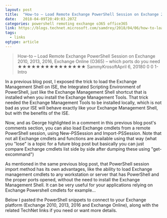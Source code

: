 ```yaml
---
layout: post 
title:  "How-to – Load Remote Exchange PowerShell Session on Exchange 2010, 2013, 2016, Exchange Online (O365) – which ports do you need – Microsoft Exchange pour Tous V2 – Microsoft Exchange made simple" 
date:   2018-04-09T20:49:03.207Z 
categories: powershell remoting exchange o365 office365
link: https://blogs.technet.microsoft.com/samdrey/2018/04/06/how-to-load-remote-powershell-session-on-exchange-2010-2013-2016-exchange-online-o365-2/ 
tags:
  - links
ogtype: article 
---
```


> How-to – Load Remote Exchange PowerShell Session on Exchange 2010, 2013, 2016, Exchange Online (O365) – which ports do you need
★★★★★★★★★★★★★★★
SammyKrosoftApril 6, 20180 
0
0
1-Intro

In a previous blog post, I exposed the trick to load the Exchange Management Shell on ISE, the Integrated Scripting Environment of PowerShell, just like the Exchange Management Shell shortcut that is installed when you install the Exchange Management Tools. That trick needed the Exchange Management Tools to be installed locally, which is not bad as your ISE will behave exactly like your Exchange Management Shell, but with the benefits of the ISE.

Now, and as George highlighted in a comment in this previous blog post's comments section, you can also load Exchange cmdlets from a remote PowerShell session, using New-PSSession and Import-PSSession. Note that not all Exchange cmdlets and functions are available using that way (what you "lose" is a topic for a future blog post but basically you can just compare Exchange cmdlets list side by side after dumping these using "get-excommand")

As mentioned in the same previous blog post, that PowerShell session import method has its own advantages, like the ability to load Exchange management cmdlets to any workstation or server that has PowerShell and the proper ports opened, without the need to install the Exchange Management Shell. It can be very useful for your applications relying on Exchange Powershell cmdlets for example…

Below I pasted the PowerShell snippets to connect to your Exchange platform (Exchange 2010, 2013, 2016 and Exchange Online), along with the related TechNet links if you need or want more details.

 
